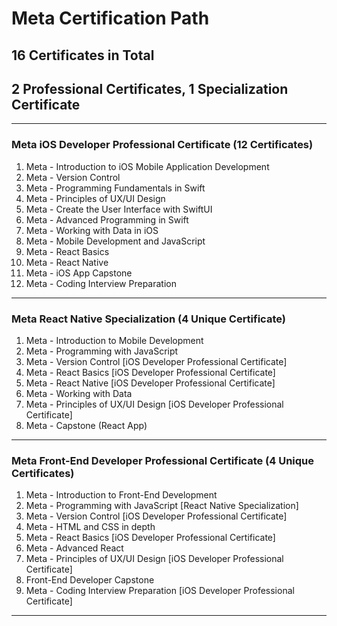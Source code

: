 # Meta Certification Path
## 16 Certificates in Total
## 2 Professional Certificates, 1 Specialization Certificate
_______________________________________________________________________________
### Meta iOS Developer Professional Certificate (12 Certificates)
01. Meta - Introduction to iOS Mobile Application Development
02. Meta - Version Control
03. Meta - Programming Fundamentals in Swift
04. Meta - Principles of UX/UI Design
05. Meta - Create the User Interface with SwiftUI
06. Meta - Advanced Programming in Swift
07. Meta - Working with Data in iOS
08. Meta - Mobile Development and JavaScript
09. Meta - React Basics
10. Meta - React Native
11. Meta - iOS App Capstone
12. Meta - Coding Interview Preparation
_______________________________________________________________________________
### Meta React Native Specialization (4 Unique Certificate)
01. Meta - Introduction to Mobile Development
02. Meta - Programming with JavaScript
03. Meta - Version Control [iOS Developer Professional Certificate]
04. Meta - React Basics [iOS Developer Professional Certificate]
05. Meta - React Native [iOS Developer Professional Certificate]
06. Meta - Working with Data
07. Meta - Principles of UX/UI Design [iOS Developer Professional Certificate]
08. Meta - Capstone (React App)

_______________________________________________________________________________
### Meta Front-End Developer Professional Certificate (4 Unique Certificates)
01. Meta - Introduction to Front-End Development
02. Meta - Programming with JavaScript [React Native Specialization]
03. Meta - Version Control [iOS Developer Professional Certificate]
04. Meta - HTML and CSS in depth
05. Meta - React Basics [iOS Developer Professional Certificate]
06. Meta - Advanced React
07. Meta - Principles of UX/UI Design [iOS Developer Professional Certificate]
08. Front-End Developer Capstone 
09. Meta - Coding Interview Preparation [iOS Developer Professional Certificate]
_______________________________________________________________________________
